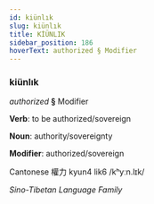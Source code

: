 ```yaml
---
id: kiünlık
slug: kiünlık
title: KİÜNLIK
sidebar_position: 186
hoverText: authorized § Modifier
---
```


### kiünlık

*authorized* **§** Modifier

**Verb**: to be authorized/sovereign

**Noun**: authority/sovereignty

**Modifier**: authorized/sovereign

Cantonese 權力 kyun4 lik6 /kʰyːn.lɪk/

*Sino-Tibetan Language Family*